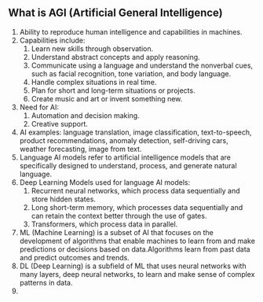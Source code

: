 ## What is AGI (Artificial General Intelligence)

1. Ability to reproduce human intelligence and capabilities in machines.
2. Capabilities include:
   1. Learn new skills through observation.
   2. Understand abstract concepts and apply reasoning.
   3. Communicate using a language and understand the nonverbal cues, such as facial recognition, tone variation, and body language.
   4. Handle complex situations in real time.
   5. Plan for short and long-term situations or projects.
   6. Create music and art or invent something new.
3. Need for AI:
   1. Automation and decision making.
   2. Creative support.
4. AI examples: language translation, image classification, text-to-speech, product recommendations, anomaly detection, self-driving cars, weather forecasting, image from text.
5. Language AI models refer to artificial intelligence models that are specifically designed to understand, process, and generate natural language.
6. Deep Learning Models used for language AI models:
   1. Recurrent neural networks, which process data sequentially and store hidden states.
   2. Long short-term memory, which processes data sequentially and can retain the context better through the use of gates.
   3. Transformers, which process data in parallel.
7. ML (Machine Learning) is a subset of AI that focuses on the development of algorithms that enable machines to learn from and make predictions or decisions based on data.Algorithms learn from past data and predict outcomes and trends.
8. DL (Deep Learning) is a subfield of ML that uses neural networks with many layers, deep neural networks, to learn and make sense of complex patterns in data.
9. 
